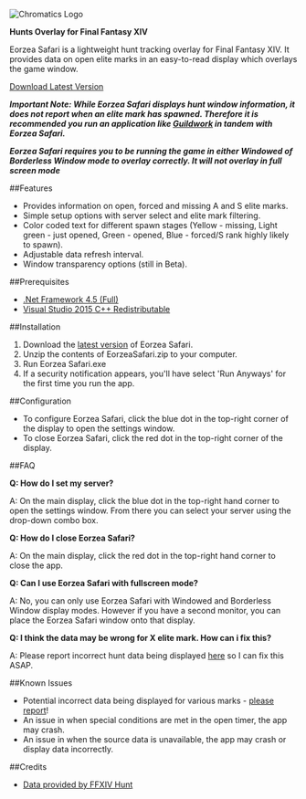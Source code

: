 ![Chromatics Logo](http://thejourneynetwork.net/eorzeasafari/eorzeasafari_black_md.png)

**Hunts Overlay for Final Fantasy XIV**

Eorzea Safari is a lightweight hunt tracking overlay for Final Fantasy XIV. It provides data on open elite marks in an easy-to-read display which overlays the game window.


[Download Latest Version](https://github.com/roxaskeyheart/Eorzea-Safari/releases)

***Important Note: While Eorzea Safari displays hunt window information, it does not report when an elite mark has spawned. Therefore it is recommended you run an application like [Guildwork](http://guildwork.com/client) in tandem with Eorzea Safari.***

***Eorzea Safari requires you to be running the game in either Windowed of Borderless Window mode to overlay correctly. It will not overlay in full screen mode***


##Features

* Provides information on open, forced and missing A and S elite marks.
* Simple setup options with server select and elite mark filtering.
* Color coded text for different spawn stages (Yellow - missing, Light green - just opened, Green - opened, Blue - forced/S rank highly likely to spawn).
* Adjustable data refresh interval.
* Window transparency options (still in Beta).


##Prerequisites

* [.Net Framework 4.5 (Full)](https://www.microsoft.com/en-au/download/details.aspx?id=30653)
* [Visual Studio 2015 C++ Redistributable](https://www.microsoft.com/en-au/download/details.aspx?id=48145)


##Installation

1. Download the [latest version](https://github.com/roxaskeyheart/Eorzea-Safari/releases) of Eorzea Safari.
2. Unzip the contents of EorzeaSafari.zip to your computer.
3. Run Eorzea Safari.exe
4. If a security notification appears, you'll have select 'Run Anyways' for the first time you run the app.


##Configuration

* To configure Eorzea Safari, click the blue dot in the top-right corner of the display to open the settings window.
* To close Eorzea Safari, click the red dot in the top-right corner of the display.

##FAQ


**Q: How do I set my server?**

A: On the main display, click the blue dot in the top-right hand corner to open the settings window. From there you can select your server using the drop-down combo box.


**Q: How do I close Eorzea Safari?**

A: On the main display, click the red dot in the top-right hand corner to close the app.


**Q: Can I use Eorzea Safari with fullscreen mode?**

A: No, you can only use Eorzea Safari with Windowed and Borderless Window display modes. However if you have a second monitor, you can place the Eorzea Safari window onto that display.


**Q: I think the data may be wrong for X elite mark. How can i fix this?**

A: Please report incorrect hunt data being displayed [here](https://github.com/roxaskeyheart/Eorzea-Safari/issues) so I can fix this ASAP.


##Known Issues

* Potential incorrect data being displayed for various marks - [please report](https://github.com/roxaskeyheart/Eorzea-Safari/issues)!
* An issue in when special conditions are met in the open timer, the app may crash.
* An issue in when the source data is unavailable, the app may crash or display data incorrectly.



##Credits

* [Data provided by FFXIV Hunt](http://ffxivhunt.com/)
